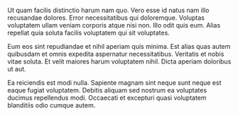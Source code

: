 Ut quam facilis distinctio harum nam quo. Vero esse id natus nam illo recusandae dolores. Error necessitatibus qui doloremque. Voluptas voluptatem ullam veniam corporis atque nisi non. Illo odit quis eum. Alias repellat quia soluta facilis voluptatem qui sit voluptates.
 Eum eos sint repudiandae et nihil aperiam quis minima. Est alias quas autem quibusdam et omnis expedita aspernatur necessitatibus. Veritatis et nobis vitae soluta. Et velit maiores harum voluptatem nihil. Dicta aperiam doloribus ut aut.
 Ea reiciendis est modi nulla. Sapiente magnam sint neque sunt neque est eaque fugiat voluptatem. Debitis aliquam sed nostrum ea voluptates ducimus repellendus modi. Occaecati et excepturi quasi voluptatem blanditiis odio cumque autem.